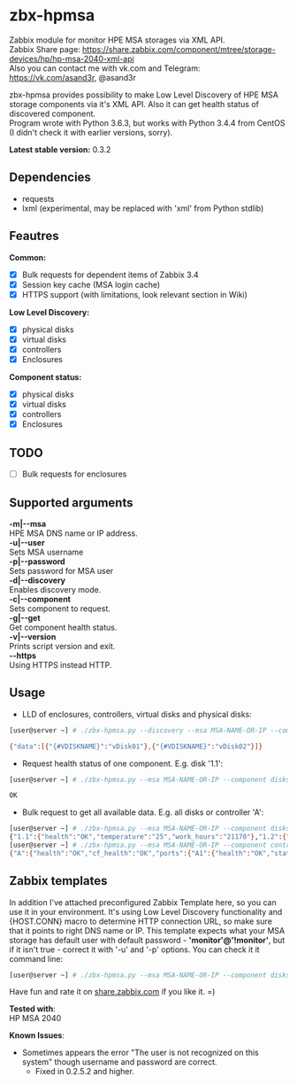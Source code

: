 # zbx-hpmsa
Zabbix module for monitor HPE MSA storages via XML API.  
Zabbix Share page: https://share.zabbix.com/component/mtree/storage-devices/hp/hp-msa-2040-xml-api  
Also you can contact me with vk.com and Telegram: https://vk.com/asand3r, @asand3r

zbx-hpmsa provides possibility to make Low Level Discovery of HPE MSA storage components via it's XML API. Also it can get health status of discovered component.  
Program wrote with Python 3.6.3, but works with Python 3.4.4 from CentOS (I didn't check it with earlier versions, sorry).  

**Latest stable version:** 0.3.2

## Dependencies
 - requests
 - lxml (experimental, may be replaced with 'xml' from Python stdlib)

## Feautres  
**Common:**
 - [x] Bulk requests for dependent items of Zabbix 3.4
 - [x] Session key cache (MSA login cache)
 - [x] HTTPS support (with limitations, look relevant section in Wiki)

**Low Level Discovery:**
 - [x] physical disks 
 - [x] virtual disks
 - [x] controllers
 - [x] Enclosures

**Component status:**
 - [x] physical disks 
 - [x] virtual disks
 - [x] controllers
 - [x] Enclosures

## TODO  
- [ ] Bulk requests for enclosures

## Supported arguments  
**-m|--msa**  
HPE MSA DNS name or IP address.  
**-u|--user**  
Sets MSA username  
**-p|--password**  
Sets password for MSA user  
**-d|--discovery**  
Enables discovery mode.  
**-c|--component**  
Sets component to request.  
**-g|--get**  
Get component health status.  
**-v|--version**  
Prints script version and exit.  
**--https**  
Using HTTPS instead HTTP.


## Usage
- LLD of enclosures, controllers, virtual disks and physical disks:
```bash
[user@server ~] # ./zbx-hpmsa.py --discovery --msa MSA-NAME-OR-IP --component vdisks

{"data":[{"{#VDISKNAME}":"vDisk01"},{"{#VDISKNAME}":"vDisk02"}]}
```
- Request health status of one component. E.g. disk '1.1':
```bash
[user@server ~] # ./zbx-hpmsa.py --msa MSA-NAME-OR-IP --component disks --get 1.1

OK
```
- Bulk request to get all available data. E.g. all disks or controller 'A':
```bash
[user@server ~] # ./zbx-hpmsa.py --msa MSA-NAME-OR-IP --component disks --get all
{"1.1":{"health":"OK","temperature":"25","work_hours":"21170"},"1.2":{"health":"OK","temperature":"24","work_hours":"21168"}, ...}
[user@server ~] # ./zbx-hpmsa.py --msa MSA-NAME-OR-IP --component controllers --get all
{"A":{"health":"OK","cf_health":"OK","ports":{"A1":{"health":"OK","status":"Up","sfp_status":"OK"},"A2":{"health":"OK","status":"Up","sfp_status":"OK"},"A3":{"health":"N/A","status":"Disconnected","sfp_status":"Not present"},"A4":{"health":"N/A","status":"Disconnected","sfp_status":"Not present"}}},"B":{"health":"OK","cf_health":"OK","ports":{"B1":{"health":"OK","status":"Up","sfp_status":"OK"},"B2":{"health":"OK","status":"Up","sfp_status":"OK"},"B3":{"health":"N/A","status":"Disconnected","sfp_status":"Not present"},"B4":{"health":"N/A","status":"Disconnected","sfp_status":"Not present"}}}}
```

## Zabbix templates
In addition I've attached preconfigured Zabbix Template here, so you can use it in your environment. It's using Low Level Discovery functionality
and {HOST.CONN} macro to determine HTTP connection URL, so make sure that it points to right DNS name or IP. This template expects what your MSA storage
has default user with default password - **'monitor'@'!monitor'**, but if it isn't true - correct it with '-u' and '-p' options. You can check it it command line:
```bash
[user@server ~] # ./zbx-hpmsa.py --msa MSA-NAME-OR-IP --component disks --get all --user FOO --password BAR
```  
Have fun and rate it on [share.zabbix.com](https://share.zabbix.com/component/mtree/storage-devices/hp/hp-msa-2040-xml-api) if you like it. =)

**Tested with**:  
HP MSA 2040

**Known Issues**:
- Sometimes appears the error "The user is not recognized on this system" though username and password are correct.
  - Fixed in 0.2.5.2 and higher.
